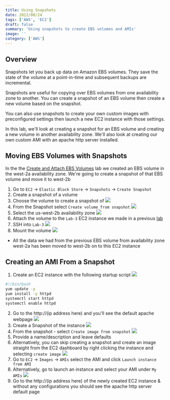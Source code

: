 ```yaml
---
title: Using Snapshots
date: 2022/08/24
tags: ['AWS', 'EC2']
draft: false
summary: 'Using snapshots to create EBS volumes and AMIs'
image: ''
category: ['AWS']
---
```


## Overview

Snapshots let you back up data on Amazon EBS volumes. They save the state of the volume at a point-in-time and subsequent backups are incremental.

Snapshots are useful for copying over EBS volumes from one availability zone to another. You can create a snapshot of an EBS volume then create a new volume based on the snapshot.

You can also use snapshots to create your own custom images with preconfigured settings then launch a new EC2 instance with those settings.

In this lab, we'll look at creating a snapshot for an EBS volume and creating a new volume in another availability zone. We'll also look at creating our own custom AMI with an apache http server installed.

## Moving EBS Volumes with Snapshots

In the the [Create and Attach EBS Volumes](file:///Create%2520and%2520Attach%2520EBS%2520Volumes) lab we created an EBS volume in the west-2a availability zone. We're going to create a snapshot of that EBS volume and move it to west-2b

1. Go to `EC2` -> `Elastic Block Store` -> `Snapshots` -> `Create Snapshot`
2. Create a snapshot of a volume
3. Choose the volume to create a snapshot of
   ![](https://bui.blob.core.windows.net/labs/Lab_2022_08_23_20_51.webp)
4. From the Snapshot select `Create volume from snapshot`
   ![](https://bui.blob.core.windows.net/labs/Lab_2022_08_23_29_05.webp)
5. Select the us-west-2b availability zone
   ![](https://bui.blob.core.windows.net/labs/Lab_2022_08_23_30_07.webp)
6. Attach the volume to the `Lab-3` EC2 instance we made in a previous [lab](/Create%20and%20Attach%20EBS%20Volumes)
7. SSH into `Lab-3`
   ![](https://bui.blob.core.windows.net/labs/Lab_2022_08_23_35_47.webp)
8. Mount the volume
   ![](https://bui.blob.core.windows.net/labs/Lab_2022_08_23_40_14.webp)

- All the data we had from the previous EBS volume from availability zone west-2a has been moved to west-2b on to this EC2 instance

## Creating an AMI From a Snapshot

1. Create an EC2 instance with the following startup script
   ![](https://bui.blob.core.windows.net/labs/Lab_2022_08_23_05_49.webp)

```bash
#!/bin/bash
yum update -y
yum install -y httpd
systemctl start httpd
systemctl enable httpd
```

2. Go to the http://(ip address here) and you'll see the default apache webpage
   ![](https://bui.blob.core.windows.net/labs/Lab_2022_08_23_50_52.webp)
3. Create a Snapshot of the instance
   ![](https://bui.blob.core.windows.net/labs/Lab_2022_08_23_52_38.webp)
4. From the snapshot - select `Create image from snapshot`
   ![](https://bui.blob.core.windows.net/labs/Lab_2022_08_23_56_54.webp)
5. Provide a name/description and leave defaults
6. Alternatively, you can skip creating a snapshot and create an image straight from the EC2 dashboard by right clicking the instance and selecting `create image`
   ![](https://bui.blob.core.windows.net/labs/Lab_2022_08_23_01_18.webp)
7. Go to `EC2` -> `Images` -> `AMIs` select the AMI and click `Launch instance from AMI`
8. Alternatively, go to launch an instance and select your AMI under `My AMIs`
   ![](https://bui.blob.core.windows.net/labs/Lab_2022_08_23_06_19.webp)
9. Go to the http://(ip address here) of the newly created EC2 instance & without any configurations you should see the apache http server default page
